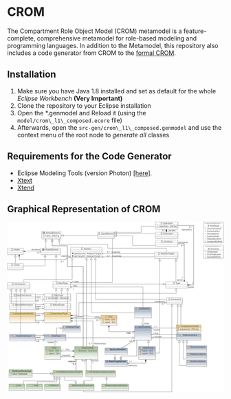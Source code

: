 CROM
====

The Compartment Role Object Model (CROM) metamodel is a feature-complete, comprehensive metamodel for role-based modeling and programming languages.
In addition to the Metamodel, this repository also includes a code generator from CROM to the [formal CROM](https://github.com/Eden-06/formalCROM).

## Installation

1. Make sure you have Java 1.8 installed and set as default for the whole *Eclipse Workbench* **(Very Important)**
2. Clone the repository to your Eclipse installation
3. Open the \*.genmodel and Reload it (using the `model/crom\_l1\_composed.ecore` file)
4. Afterwards, open the `src-gen/crom\_l1\_composed.genmodel` and use the context menu of the root node to *generate all* classes

## Requirements for the Code Generator

* Eclipse Modeling Tools (version Photon) [[here]](https://www.eclipse.org/downloads/packages/release/photon/r/eclipse-modeling-tools).
* [Xtext](https://github.com/eclipse/xtext)
* [Xtend](https://github.com/eclipse/xtext-xtend)

## Graphical Representation of CROM

[![Graphical model of the CROM metamodel](https://raw.githubusercontent.com/Eden-06/CROM/master/org.rosi.crom.metamodel/model/crom_l1_composed.png)](https://github.com/Eden-06/CROM/blob/master/org.rosi.crom.metamodel/model/crom_l1_composed.svg)
